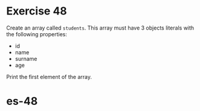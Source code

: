 # Exercise 48

Create an array called `students`. This array must have 3 objects literals with the following properties:

- id
- name
- surname
- age

Print the first element of the array.
# es-48
